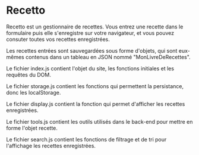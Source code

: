 ﻿# Recetto

Recetto est un gestionnaire de recettes. Vous entrez une recette dans le formulaire puis elle s'enregistre sur votre navigateur, et vous pouvez consuter toutes vos recettes enregistrées.

Les recettes entrées sont sauvegardées sous forme d'objets, qui sont eux-mêmes contenus dans un tableau en JSON nommé "MonLivreDeRecettes".

Le fichier index.js contient l'objet du site, les fonctions initiales et les requêtes du DOM.

Le fichier storage.js contient les fonctions qui permettent la persistance, donc les localStorage.

Le fichier display.js contient la fonction qui permet d'afficher les recettes enregistrées.

Le fichier tools.js contient les outils utilisés dans le back-end pour mettre en forme l'objet recette.

Le fichier search.js contient les fonctions de filtrage et de tri pour l'affichage les recettes enregistrées.
